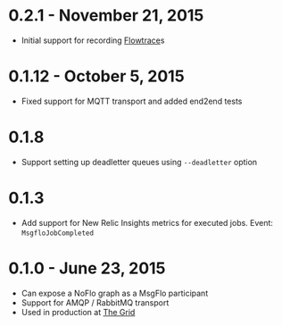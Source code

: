 
# 0.2.1 - November 21, 2015

* Initial support for recording [Flowtrace](https://github.com/flowbased/flowtrace)s

# 0.1.12 - October 5, 2015

* Fixed support for MQTT transport and added end2end tests

# 0.1.8

* Support setting up deadletter queues using `--deadletter` option

# 0.1.3

* Add support for New Relic Insights metrics for executed jobs. Event: `MsgfloJobCompleted`

# 0.1.0 - June 23, 2015

* Can expose a NoFlo graph as a MsgFlo participant
* Support for AMQP / RabbitMQ transport
* Used in production at [The Grid](https://thegrid.io)
